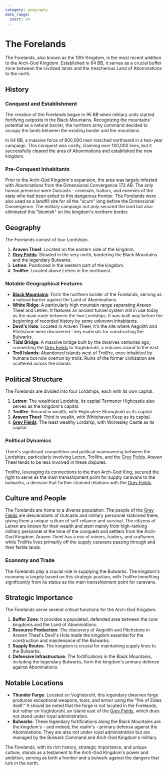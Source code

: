 ```yaml
---
category: geography
date_range: 
  start: 64
---
```


# The Forelands

The Forelands, also known as the 10th Kingdom, is the most recent addition to the Arch-God Kingdom. Established in 64 BB, it serves as a crucial buffer zone between the civilized lands and the treacherous Land of Abominations to the north.

## History

### Conquest and Establishment

The creation of the Forelands began in 95 BB when military units started fortifying outposts in the Black Mountains. Recognizing the mountains' potential as a natural barrier, the northern army command decided to occupy the lands between the existing border and the mountains.

In 64 BB, a massive force of 800,000 men marched northward in a two-year campaign. This conquest was costly, claiming over 100,000 lives, but it successfully cleared the area of Abominations and established the new kingdom.

### Pre-Conquest Inhabitants

Prior to the Arch-God Kingdom's expansion, the area was largely infested with Abominations from the Dimensional Convergence 173 AB. The only human presence were Outcasts - criminals, traitors, and enemies of the state who had been exiled to this dangerous frontier. The Forelands were also used as a landfill site for all the "scum" long before the Dimensional Convergence. The military campaign not only secured the land but also eliminated this "blemish" on the kingdom's northern border.

## Geography

The Forelands consist of four Lordships:

1. **Araven Theel**: Located on the eastern side of the kingdom.
2. **[Grey Fields](/wiki/geography/eides/arch-god-kingdom/forelands/Grey-Fields.md)**: Situated in the very north, bordering the Black Mountains and the legendary Bulwarks.
3. **Letren**: Positioned in the western part of the kingdom.
4. **Trollfre**: Located above Letren in the northwest.

### Notable Geographical Features

- **[Black Mountains](/wiki/geography/eides/land-of-abominations/Black-Mountains.md)**: Form the northern border of the Forelands, serving as a natural barrier against the Land of Abominations.
- **White Ridge**: A particularly high mountain range separating Araven Theel and Letren. It features an ancient tunnel system still in use today as the main route between the two Lordships. It was built way before the beginning of recorded history by some unknown inhabitants.
- **Devil's Hole**: Located in Araven Theel, it's the site where Aegolith and Pitchstone were discovered - key materials for constructing the Bulwarks.
- **Tidal Bridge**: A massive bridge built by the dwarves centuries ago, connecting the [Grey Fields](/wiki/geography/eides/arch-god-kingdom/forelands/Grey-Fields.md) to Vughdoruhl, a volcanic island to the east.
- **Troll Islands**: Abandoned islands west of Trollfre, once inhabited by humans but now overrun by trolls. Ruins of the former civilization are scattered across the islands.

## Political Structure

The Forelands are divided into four Lordships, each with its own capital:

1. **Letren**: The wealthiest Lordship, its capital Termenor Highcastle also serves as the kingdom's capital.
2. **Trollfre**: Second in wealth, with Highcalere Stronghold as its capital.
3. **Araven Theel**: Third in wealth, with Whitehaven Keep as its capital.
4. **[Grey Fields](/wiki/geography/eides/arch-god-kingdom/forelands/Grey-Fields.md)**: The least wealthy Lordship, with Wolvesley Castle as its capital.

### Political Dynamics

There's significant competition and political maneuvering between the Lordships, particularly involving Letren, Trollfre, and the [Grey Fields](/wiki/geography/eides/arch-god-kingdom/forelands/Grey-Fields.md). Araven Theel tends to be less involved in these disputes.

Trollfre, leveraging its connections to the then Arch-God King, secured the right to serve as the main transshipment point for supply caravans to the bulwarks, a decision that further strained relations with the [Grey Fields](/wiki/geography/eides/arch-god-kingdom/forelands/Grey-Fields.md).

## Culture and People

The Forelands are home to a diverse population. The people of the [Grey Fields](/wiki/geography/eides/arch-god-kingdom/forelands/Grey-Fields.md) are descendants of Outcasts and military personnel stationed there, giving them a unique culture of self-reliance and survival. The citizens of Letren are known for their wealth and stem mainly from high-ranking military personnel at the time of the conquest and settlers from the Arch-God Kingdom. Araven Theel has a mix of miners, traders, and craftsmen, while Trollfre lives primarily off the supply caravans passing through and their fertile lands.

### Economy and Trade

The Forelands play a crucial role in supplying the Bulwarks. The kingdom's economy is largely based on this strategic position, with Trollfre benefiting significantly from its status as the main transshipment point for caravans.

## Strategic Importance

The Forelands serve several critical functions for the Arch-God Kingdom:

1. **Buffer Zone**: It provides a populated, defended area between the core kingdoms and the Land of Abominations.
2. **Resource Production**: The discovery of Aegolith and Pitchstone in Araven Theel's Devil's Hole made the kingdom essential for the construction and maintenance of the Bulwarks.
3. **Supply Routes**: The kingdom is crucial for maintaining supply lines to the Bulwarks.
4. **Defensive Infrastructure**: The fortifications in the Black Mountains, including the legendary Bulwarks, form the kingdom's primary defense against Abominations.

## Notable Locations

- **Thunder Forge**: Located on Vughdoruhl, this legendary dwarven forge produces exceptional weapons, tools, and armor using the "fire of Eides itself." It should be noted that the forge is not located in the Forelands, but rather on Vughdoruhl, an island east of the [Grey Fields](/wiki/geography/eides/arch-god-kingdom/forelands/Grey-Fields.md), which does not stand under royal administration.
- **Bulwarks**: These legendary fortifications along the Black Mountains are the kingdom's - and indeed, the realm's - primary defense against the Abominations. They are also not under royal administration but are managed by the Bulwark Command and Arch-God Kingdom's military.

The Forelands, with its rich history, strategic importance, and unique culture, stands as a testament to the Arch-God Kingdom's power and ambition, serving as both a frontier and a bulwark against the dangers that lurk in the north.